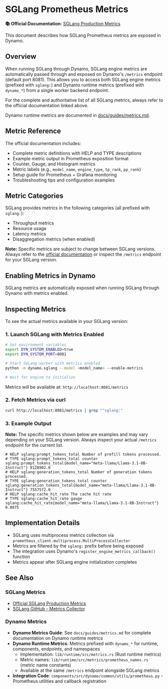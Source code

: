 # SGLang Prometheus Metrics

**📚 Official Documentation**: [SGLang Production Metrics](https://docs.sglang.ai/references/production_metrics.html)

This document describes how SGLang Prometheus metrics are exposed in Dynamo.

## Overview

When running SGLang through Dynamo, SGLang engine metrics are automatically passed through and exposed on Dynamo's `/metrics` endpoint (default port 8081). This allows you to access both SGLang engine metrics (prefixed with `sglang:`) and Dynamo runtime metrics (prefixed with `dynamo_*`) from a single worker backend endpoint.

For the complete and authoritative list of all SGLang metrics, always refer to the official documentation linked above.

Dynamo runtime metrics are documented in [docs/guides/metrics.md](../../guides/metrics.md).

## Metric Reference

The official documentation includes:
- Complete metric definitions with HELP and TYPE descriptions
- Example metric output in Prometheus exposition format
- Counter, Gauge, and Histogram metrics
- Metric labels (e.g., `model_name`, `engine_type`, `tp_rank`, `pp_rank`)
- Setup guide for Prometheus + Grafana monitoring
- Troubleshooting tips and configuration examples

## Metric Categories

SGLang provides metrics in the following categories (all prefixed with `sglang:`):
- Throughput metrics
- Resource usage
- Latency metrics
- Disaggregation metrics (when enabled)

**Note:** Specific metrics are subject to change between SGLang versions. Always refer to the [official documentation](https://docs.sglang.ai/references/production_metrics.html) or inspect the `/metrics` endpoint for your SGLang version.

## Enabling Metrics in Dynamo

SGLang metrics are automatically exposed when running SGLang through Dynamo with metrics enabled.

## Inspecting Metrics

To see the actual metrics available in your SGLang version:

### 1. Launch SGLang with Metrics Enabled

```bash
# Set environment variables
export DYN_SYSTEM_ENABLED=true
export DYN_SYSTEM_PORT=8081

# Start SGLang worker with metrics enabled
python -m dynamo.sglang --model <model_name> --enable-metrics

# Wait for engine to initialize
```

Metrics will be available at: `http://localhost:8081/metrics`

### 2. Fetch Metrics via curl

```bash
curl http://localhost:8081/metrics | grep "^sglang:"
```

### 3. Example Output

**Note:** The specific metrics shown below are examples and may vary depending on your SGLang version. Always inspect your actual `/metrics` endpoint for the current list.

```
# HELP sglang:prompt_tokens_total Number of prefill tokens processed.
# TYPE sglang:prompt_tokens_total counter
sglang:prompt_tokens_total{model_name="meta-llama/Llama-3.1-8B-Instruct"} 8128902.0
# HELP sglang:generation_tokens_total Number of generation tokens processed.
# TYPE sglang:generation_tokens_total counter
sglang:generation_tokens_total{model_name="meta-llama/Llama-3.1-8B-Instruct"} 7557572.0
# HELP sglang:cache_hit_rate The cache hit rate
# TYPE sglang:cache_hit_rate gauge
sglang:cache_hit_rate{model_name="meta-llama/Llama-3.1-8B-Instruct"} 0.0075
```

## Implementation Details

- SGLang uses multiprocess metrics collection via `prometheus_client.multiprocess.MultiProcessCollector`
- Metrics are filtered by the `sglang:` prefix before being exposed
- The integration uses Dynamo's `register_engine_metrics_callback()` function
- Metrics appear after SGLang engine initialization completes

## See Also

### SGLang Metrics
- [Official SGLang Production Metrics](https://docs.sglang.ai/references/production_metrics.html)
- [SGLang GitHub - Metrics Collector](https://github.com/sgl-project/sglang/blob/main/python/sglang/srt/metrics/collector.py)

### Dynamo Metrics
- **Dynamo Metrics Guide**: See `docs/guides/metrics.md` for complete documentation on Dynamo runtime metrics
- **Dynamo Runtime Metrics**: Metrics prefixed with `dynamo_*` for runtime, components, endpoints, and namespaces
  - Implementation: `lib/runtime/src/metrics.rs` (Rust runtime metrics)
  - Metric names: `lib/runtime/src/metrics/prometheus_names.rs` (metric name constants)
  - Available at the same `/metrics` endpoint alongside SGLang metrics
- **Integration Code**: `components/src/dynamo/common/utils/prometheus.py` - Prometheus utilities and callback registration
